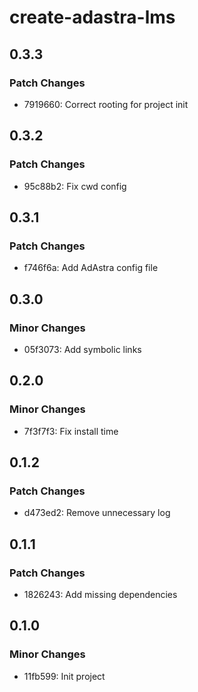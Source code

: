 # create-adastra-lms

## 0.3.3

### Patch Changes

- 7919660: Correct rooting for project init

## 0.3.2

### Patch Changes

- 95c88b2: Fix cwd config

## 0.3.1

### Patch Changes

- f746f6a: Add AdAstra config file

## 0.3.0

### Minor Changes

- 05f3073: Add symbolic links

## 0.2.0

### Minor Changes

- 7f3f7f3: Fix install time

## 0.1.2

### Patch Changes

- d473ed2: Remove unnecessary log

## 0.1.1

### Patch Changes

- 1826243: Add missing dependencies

## 0.1.0

### Minor Changes

- 11fb599: Init project
